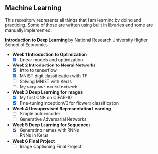 Machine Learning
----------------------------------

This repository represents all things that I am learning by doing and practicing. Some of those are written using  built in libraries and some are manually implemented.

**Introduction to Deep Learning** by National Research University Higher School of Economics


  - **Week 1 Introduction to Optimization**    
    - [x] Linear models and optimization

  - **Week 2 Introduction to Neural Networks**
    - [x] Intro to tensorflow
    - [x] MNIST digit classification with TF
    - [ ] Solving MNIST with Keras
    - [ ] My very own neural network
  - **Week 3 Deep Learning for Images**
    - [x] My first CNN on CIFAR-10
    - [x] Fine-tuning InceptionV3 for flowers classification
  - **Week 4 Unsupervised Representation Learning**
    - [ ] Simple autoencoder
    - [ ] Generative Adversarial Networks
  - **Week 5 Deep Learning for Sequences**
    - [x] Generating names with RNNs
    - [ ] RNNs in Keras
  - **Week 6 Final Project**
    - [ ] Image Captioning Final Project
